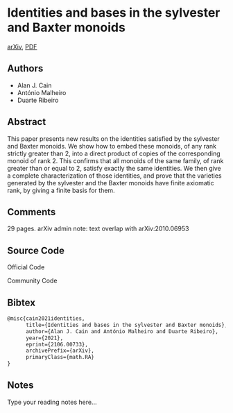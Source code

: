 
# Identities and bases in the sylvester and Baxter monoids

[arXiv](https://arxiv.org/abs/2106.0733), [PDF](https://arxiv.org/pdf/2106.0733.pdf)

## Authors

- Alan J. Cain
- António Malheiro
- Duarte Ribeiro

## Abstract

This paper presents new results on the identities satisfied by the sylvester and Baxter monoids. We show how to embed these monoids, of any rank strictly greater than 2, into a direct product of copies of the corresponding monoid of rank 2. This confirms that all monoids of the same family, of rank greater than or equal to 2, satisfy exactly the same identities. We then give a complete characterization of those identities, and prove that the varieties generated by the sylvester and the Baxter monoids have finite axiomatic rank, by giving a finite basis for them.

## Comments

29 pages. arXiv admin note: text overlap with arXiv:2010.06953

## Source Code

Official Code



Community Code



## Bibtex

```tex
@misc{cain2021identities,
      title={Identities and bases in the sylvester and Baxter monoids}, 
      author={Alan J. Cain and António Malheiro and Duarte Ribeiro},
      year={2021},
      eprint={2106.00733},
      archivePrefix={arXiv},
      primaryClass={math.RA}
}
```

## Notes

Type your reading notes here...

